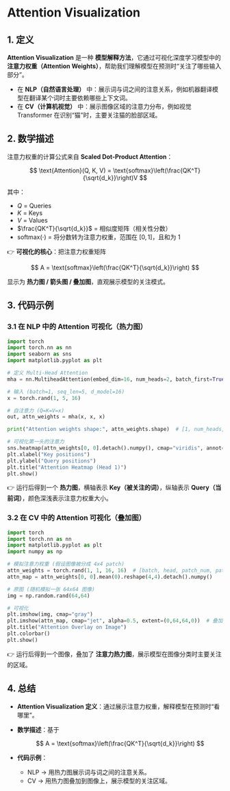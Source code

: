 # Attention Visualization

## 1. 定义

**Attention Visualization** 是一种 **模型解释方法**，它通过可视化深度学习模型中的 **注意力权重（Attention Weights）**，帮助我们理解模型在预测时“关注了哪些输入部分”。

* 在 **NLP（自然语言处理）** 中：展示词与词之间的注意关系，例如机器翻译模型在翻译某个词时主要依赖哪些上下文词。
* 在 **CV（计算机视觉）** 中：展示图像区域的注意力分布，例如视觉 Transformer 在识别“猫”时，主要关注猫的脸部区域。


## 2. 数学描述

注意力权重的计算公式来自 **Scaled Dot-Product Attention**：

$$
\text{Attention}(Q, K, V) = \text{softmax}\left(\frac{QK^T}{\sqrt{d_k}}\right)V
$$

其中：

* $Q$ = Queries
* $K$ = Keys
* $V$ = Values
* $\frac{QK^T}{\sqrt{d_k}}$ = 相似度矩阵（相关性分数）
* $\text{softmax}(\cdot)$ = 将分数转为注意力权重，范围在 $[0,1]$，且和为 1

👉 **可视化的核心**：把注意力权重矩阵

$$
A = \text{softmax}\left(\frac{QK^T}{\sqrt{d_k}}\right)
$$

显示为 **热力图 / 箭头图 / 叠加图**，直观展示模型的关注模式。



## 3. 代码示例

### 3.1 在 NLP 中的 Attention 可视化（热力图）

```python
import torch
import torch.nn as nn
import seaborn as sns
import matplotlib.pyplot as plt

# 定义 Multi-Head Attention
mha = nn.MultiheadAttention(embed_dim=16, num_heads=2, batch_first=True)

# 输入 (batch=1, seq_len=5, d_model=16)
x = torch.rand(1, 5, 16)

# 自注意力 (Q=K=V=x)
out, attn_weights = mha(x, x, x)

print("Attention weights shape:", attn_weights.shape)  # [1, num_heads, seq_len, seq_len]

# 可视化第一头的注意力
sns.heatmap(attn_weights[0, 0].detach().numpy(), cmap="viridis", annot=True)
plt.xlabel("Key positions")
plt.ylabel("Query positions")
plt.title("Attention Heatmap (Head 1)")
plt.show()
```

👉 运行后得到一个 **热力图**，横轴表示 **Key（被关注的词）**，纵轴表示 **Query（当前词）**，颜色深浅表示注意力权重大小。



### 3.2 在 CV 中的 Attention 可视化（叠加图）

```python
import torch
import torch.nn as nn
import matplotlib.pyplot as plt
import numpy as np

# 模拟注意力权重 (假设图像被分成 4x4 patch)
attn_weights = torch.rand(1, 1, 16, 16)  # [batch, head, patch_num, patch_num]
attn_map = attn_weights[0, 0].mean(0).reshape(4,4).detach().numpy()

# 原图 (随机模拟一张 64x64 图像)
img = np.random.rand(64,64)

# 可视化
plt.imshow(img, cmap="gray")
plt.imshow(attn_map, cmap="jet", alpha=0.5, extent=(0,64,64,0))  # 叠加注意力
plt.title("Attention Overlay on Image")
plt.colorbar()
plt.show()
```

👉 运行后得到一个图像，叠加了 **注意力热力图**，展示模型在图像分类时主要关注的区域。



## 4. 总结

* **Attention Visualization 定义**：通过展示注意力权重，解释模型在预测时“看哪里”。
* **数学描述**：基于

  $$
  A = \text{softmax}\left(\frac{QK^T}{\sqrt{d_k}}\right)
  $$
* **代码示例**：

  * NLP → 用热力图展示词与词之间的注意关系。
  * CV → 用热力图叠加到图像上，展示模型的关注区域。



